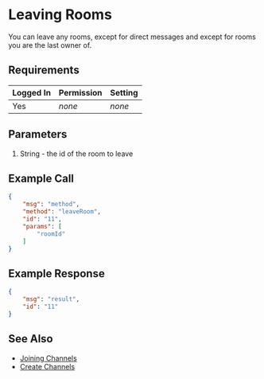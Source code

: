# Leaving Rooms
You can leave any rooms, except for direct messages and except for rooms you are the last owner of.

## Requirements
| Logged In | Permission | Setting |
| --- | --- | --- |
| Yes | _none_ | _none_ |

## Parameters
1. String - the id of the room to leave

## Example Call

```json
{
    "msg": "method",
    "method": "leaveRoom",
    "id": "11",
    "params": [
        "roomId"
    ]
} 
```

## Example Response

```json
{
    "msg": "result",
    "id": "11"
}
```

## See Also
* [Joining Channels][1]
* [Create Channels][2]

[1]:../24.%20Joining%20Channels
[2]:../19.%20Create%20Channel
